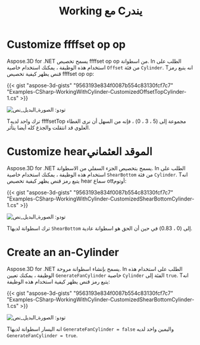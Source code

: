﻿---
title: Working مع Cيندر
type: docs
weight: 130
url: /ar/net/working-with-cylinder/
description: Aspose.3D for .NET يسمح تخصيص ffffset op op من اسطوانة. In الطلب على استخدام هذه الوظيفة ، يمكنك استخدام خاصية ffffset من فئة Cylinder.
---
# **Customize ffffset op op**
Aspose.3D for .NET يسمح تخصيص ffffset op op من اسطوانة. In الطلب على استخدام هذه الوظيفة ، يمكنك استخدام خاصية `Offset` من فئة `Cylinder`. Tانه يتبع رمز قنص يظهر كيفية تخصيص ffffset op op:



{{< gist "aspose-3d-gists" "9563193e834f0087b554c83130fcf7c7" "Examples-CSharp-WorkingWithCylinder-CustomizedOffsetTopCylinder-1.cs" >}}

![تودو: الصورة_البديل_نص](working-with-cylinder_1.png)

Tترك واحد لديه ffffsetTop مجموعة إلى (5 ، 3 ، 0) ، فإنه من السهل أن نرى الغطاء العلوي قد انتقلت والجذع كله أيضا يتأثر.
# **Customize hearالموقد العثماني**
Aspose.3D for .NET يسمح بتخصيص الجزء السفلي من الاسطوانة. In الطلب على استخدام هذه الوظيفة ، يمكنك استخدام خاصية `ShearBottom` من فئة `Cylinder`. Tانه يتبع رمز قنص يظهر كيفية تخصيص hear سماع ottأوتوم:



{{< gist "aspose-3d-gists" "9563193e834f0087b554c83130fcf7c7" "Examples-CSharp-WorkingWithCylinder-CustomizedShearBottomCylinder-1.cs" >}}

![تودو: الصورة_البديل_نص](working-with-cylinder_2.png)

Tترك اسطوانة لديها `ShearBottom` إلى (0 ، 0.83) في حين أن الحق هو اسطوانة عادية.
# **Create an an-Cylinder**
Aspose.3D for .NET يسمح بإنشاء اسطوانة مروحة. In الطلب على استخدام هذه الوظيفة ، يمكنك تعيين `GenerateFanCylinder` خاصية `Cylinder` الفئة إلى `true`. Tانه يتبع رمز قنص يظهر كيفية استخدام هذه الوظيفة:



{{< gist "aspose-3d-gists" "9563193e834f0087b554c83130fcf7c7" "Examples-CSharp-WorkingWithCylinder-CustomizedShearBottomCylinder-1.cs" >}}

![تودو: الصورة_البديل_نص](working-with-cylinder_3.png)

Tانه اليسار اسطوانة لديها `GenerateFanCylinder = false` واليمين واحد لديه `GenerateFanCylinder = true`.
